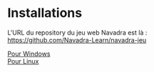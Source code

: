 # Installations

L'URL du repository du jeu web Navadra est là :<br>
<a href="https://github.com/Navadra-Learn/navadra-jeu" target="_blank">https://github.com/Navadra-Learn/navadra-jeu</a>

[Pour Windows](windows.md)<br>
[Pour Linux](linux.md)
